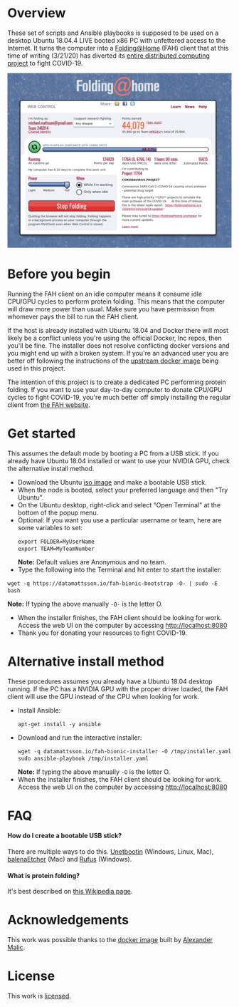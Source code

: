 # Overview
These set of scripts and Ansible playbooks is supposed to be used on a desktop Ubuntu 18.04.4 LIVE booted x86 PC with unfettered access to the Internet. It turns the computer into a [Folding@Home](https://foldingathome.org/) (FAH) client that at this time of writing (3/21/20) has diverted its [entire distributed computing project](https://foldingathome.org/2020/03/15/coronavirus-what-were-doing-and-how-you-can-help-in-simple-terms/) to fight COVID-19.

![FAH](assets/fah.png)

# Before you begin
Running the FAH client on an idle computer means it consume idle CPU/GPU cycles to perform protein folding. This means that the computer will draw more power than usual. Make sure you have permission from whomever pays the bill to run the FAH client.

If the host is already installed with Ubuntu 18.04 and Docker there will most likely be a conflict unless you're using the official Docker, Inc repos, then you'll be fine. The installer does not resolve conflicting docker versions and you might end up with a broken system. If you're an advanced user you are better off following the instructions of the [upstream docker image](https://hub.docker.com/r/amalic/nvdocker-folding-home) being used in this project.

The intention of this project is to create a dedicated PC performing protein folding. If you want to use your day-to-day computer to donate CPU/GPU cycles to fight COVID-19, you're much better off simply installing the regular client from [the FAH website](https://foldingathome.org/start-folding/).

# Get started
This assumes the default mode by booting a PC from a USB stick. If you already have Ubuntu 18.04 installed or want to use your NVIDIA GPU, check the alternative install method.

- Download the Ubuntu [iso image](http://releases.ubuntu.com/18.04.4/ubuntu-18.04.4-desktop-amd64.iso) and make a bootable USB stick.
- When the node is booted, select your preferred language and then "Try Ubuntu". 
- On the Ubuntu desktop, right-click and select "Open Terminal" at the bottom of the popup menu.
- Optional: If you want you use a particular username or team, here are some variables to set:
  ```
  export FOLDER=MyUserName
  export TEAM=MyTeamNumber
  ```
  **Note:** Default values are Anonymous and no team.
- Type the following into the Terminal and hit enter to start the installer:
```
wget -q https://datamattsson.io/fah-bionic-bootstrap -O- | sudo -E bash
```
**Note:** If typing the above manually `-O-` is the letter O.
- When the installer finishes, the FAH client should be looking for work. Access the web UI on the computer by accessing [http://localhost:8080](http://localhost:8080)
- Thank you for donating your resources to fight COVID-19.

# Alternative install method
These procedures assumes you already have a Ubuntu 18.04 desktop running. If the PC has a NVIDIA GPU with the proper driver loaded, the FAH client will use the GPU instead of the CPU when looking for work.

- Install Ansible:
  ```
  apt-get install -y ansible
  ```
- Download and run the interactive installer:
  ```
  wget -q datamattsson.io/fah-bionic-installer -O /tmp/installer.yaml
  sudo ansible-playbook /tmp/installer.yaml
  ```
  **Note:** If typing the above manually `-O` is the letter O.
- When the installer finishes, the FAH client should be looking for work. Access the web UI on the computer by accessing [http://localhost:8080](http://localhost:8080)

# FAQ

#### How do I create a bootable USB stick?

There are multiple ways to do this. [Unetbootin](https://unetbootin.github.io/) (Windows, Linux, Mac), [balenaEtcher](https://www.balena.io/etcher/) (Mac) and [Rufus](https://rufus.ie) (Windows).

#### What is protein folding?

It's best described on [this Wikipedia page](https://en.wikipedia.org/wiki/Protein_folding).

# Acknowledgements
This work was possible thanks to the [docker image](https://hub.docker.com/r/amalic/nvdocker-folding-home) built by [Alexander Malic](https://www.linkedin.com/in/alexandermalic).

# License
This work is [licensed](LICENSE).
